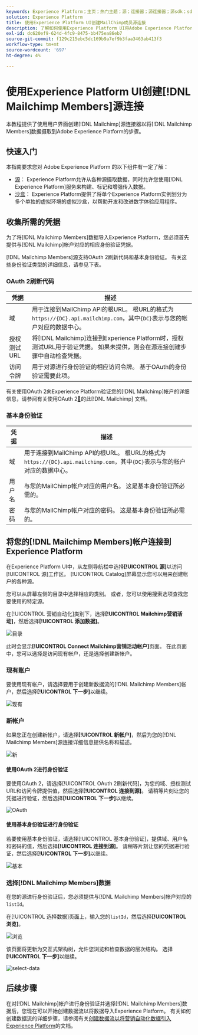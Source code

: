 ```yaml
---
keywords: Experience Platform；主页；热门主题；源；连接器；源连接器；源sdk；sdk；SDK
solution: Experience Platform
title: 使用Experience Platform UI创建MailChimp成员源连接
description: 了解如何使用Experience Platform UI将Adobe Experience Platform连接到MailChimp成员。
exl-id: dc620ef9-624d-4fc9-8475-bb475ea86eb7
source-git-commit: f129c215ebc5dc169b9a7ef9b3faa3463ab413f3
workflow-type: tm+mt
source-wordcount: '697'
ht-degree: 4%

---
```


# 使用Experience Platform UI创建[!DNL Mailchimp Members]源连接

本教程提供了使用用户界面创建[!DNL Mailchimp]源连接器以将[!DNL Mailchimp Members]数据摄取到Adobe Experience Platform的步骤。

## 快速入门

本指南要求您对 Adobe Experience Platform 的以下组件有一定了解：

* [源](../../../../home.md)： Experience Platform允许从各种源摄取数据，同时允许您使用[!DNL Experience Platform]服务来构建、标记和增强传入数据。
* [沙盒](../../../../../sandboxes/home.md)： Experience Platform提供了将单个Experience Platform实例划分为多个单独的虚拟环境的虚拟沙盒，以帮助开发和改进数字体验应用程序。

## 收集所需的凭据

为了将[!DNL Mailchimp Members]数据导入Experience Platform，您必须首先提供与[!DNL Mailchimp]帐户对应的相应身份验证凭据。

[!DNL Mailchimp Members]源支持OAuth 2刷新代码和基本身份验证。 有关这些身份验证类型的详细信息，请参见下表。

### OAuth 2刷新代码

| 凭据 | 描述 |
| --- | --- |
| 域 | 用于连接到MailChimp API的根URL。 根URL的格式为`https://{DC}.api.mailchimp.com`，其中`{DC}`表示与您的帐户对应的数据中心。 |
| 授权测试URL | 将[!DNL Mailchimp]连接到Experience Platform时，授权测试URL用于验证凭据。 如果未提供，则会在源连接创建步骤中自动检查凭据。 |
| 访问令牌 | 用于对源进行身份验证的相应访问令牌。 基于OAuth的身份验证需要此项。 |

有关使用OAuth 2向Experience Platform验证您的[!DNL Mailchimp]帐户的详细信息，请参阅有关使用OAuth 2[&#128279;](https://mailchimp.com/developer/marketing/guides/access-user-data-oauth-2/)的此[!DNL Mailchimp] 文档。

### 基本身份验证

| 凭据 | 描述 |
| --- | --- |
| 域 | 用于连接到MailChimp API的根URL。 根URL的格式为`https://{DC}.api.mailchimp.com`，其中`{DC}`表示与您的帐户对应的数据中心。 |
| 用户名 | 与您的MailChimp帐户对应的用户名。 这是基本身份验证所必需的。 |
| 密码 | 与您的MailChimp帐户对应的密码。 这是基本身份验证所必需的。 |

## 将您的[!DNL Mailchimp Members]帐户连接到Experience Platform

在Experience Platform UI中，从左侧导航栏中选择&#x200B;**[!UICONTROL 源]**&#x200B;以访问[!UICONTROL 源]工作区。 [!UICONTROL Catalog]屏幕显示您可以用来创建帐户的各种源。

您可以从屏幕左侧的目录中选择相应的类别。 或者，您可以使用搜索选项查找您要使用的特定源。

在[!UICONTROL 营销自动化]类别下，选择&#x200B;**[!UICONTROL Mailchimp营销活动]**，然后选择&#x200B;**[!UICONTROL 添加数据]**。

![目录](../../../../images/tutorials/create/mailchimp-members/catalog.png)

此时会显示&#x200B;**[!UICONTROL Connect Mailchimp营销活动帐户]**&#x200B;页面。 在此页面中，您可以选择是访问现有帐户，还是选择创建新帐户。

### 现有账户

要使用现有帐户，请选择要用于创建新数据流的[!DNL Mailchimp Members]帐户，然后选择&#x200B;**[!UICONTROL 下一步]**&#x200B;以继续。

![现有](../../../../images/tutorials/create/mailchimp-members/existing.png)

### 新帐户

如果您正在创建新帐户，请选择&#x200B;**[!UICONTROL 新帐户]**，然后为您的[!DNL Mailchimp Members]源连接详细信息提供名称和描述。

![新](../../../../images/tutorials/create/mailchimp-members/new.png)


#### 使用OAuth 2进行身份验证

要使用OAuth 2，请选择[!UICONTROL OAuth 2刷新代码]，为您的域、授权测试URL和访问令牌提供值，然后选择&#x200B;**[!UICONTROL 连接到源]**。 请稍等片刻让您的凭据进行验证，然后选择&#x200B;**[!UICONTROL 下一步]**&#x200B;以继续。

![OAuth](../../../../images/tutorials/create/mailchimp-members/oauth.png)

#### 使用基本身份验证进行身份验证

若要使用基本身份验证，请选择[!UICONTROL 基本身份验证]，提供域、用户名和密码的值，然后选择&#x200B;**[!UICONTROL 连接到源]**。 请稍等片刻让您的凭据进行验证，然后选择&#x200B;**[!UICONTROL 下一步]**&#x200B;以继续。

![基本](../../../../images/tutorials/create/mailchimp-members/basic.png)

### 选择[!DNL Mailchimp Members]数据

在您的源进行身份验证后，您必须提供与[!DNL Mailchimp Members]帐户对应的`listId`。

在[!UICONTROL 选择数据]页面上，输入您的`listId`，然后选择&#x200B;**[!UICONTROL 浏览]**。

![浏览](../../../../images/tutorials/create/mailchimp-members/explore.png)

该页面将更新为交互式架构树，允许您浏览和检查数据的层次结构。 选择&#x200B;**[!UICONTROL 下一步]**&#x200B;以继续。

![select-data](../../../../images/tutorials/create/mailchimp-members/select-data.png)

## 后续步骤

在对[!DNL Mailchimp]帐户进行身份验证并选择[!DNL Mailchimp Members]数据后，您现在可以开始创建数据流以将数据导入Experience Platform。 有关如何创建数据流的详细步骤，请参阅有关[创建数据流以将营销自动化数据引入Experience Platform](../../dataflow/marketing-automation.md)的文档。
